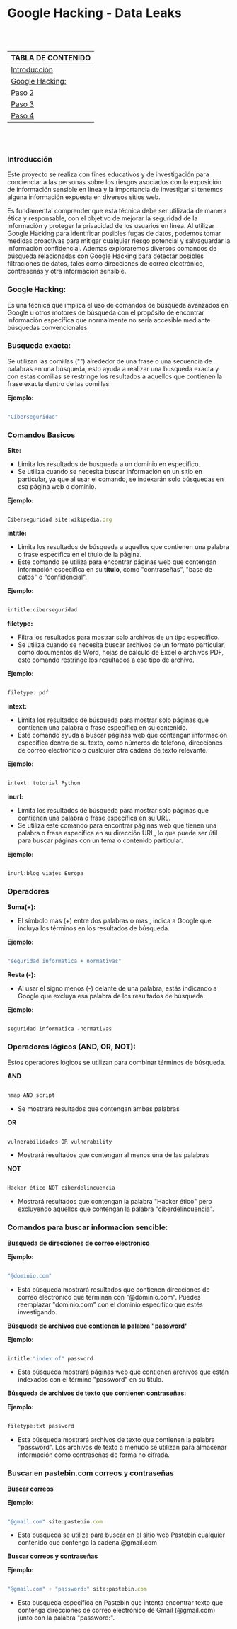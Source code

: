 # Google Hacking - Data Leaks



<br>

<br>

| TABLA DE CONTENIDO     |
| ------------ |
| [Introducción](#Introducción) |
| [Google Hacking:](#Google-Hacking) |
| [Paso 2](#Paso-2) |
| [Paso 3](#Paso-3) |
| [Paso 4](#Paso-4) |

<br>


<br>



### Introducción


Este proyecto se realiza con fines educativos y de investigación para concienciar a las personas sobre los riesgos asociados con la exposición de información sensible en línea y la importancia de investigar si tenemos alguna información expuesta en diversos sitios web.

Es fundamental comprender que esta técnica debe ser utilizada de manera ética y responsable, con el objetivo de mejorar la seguridad de la información y proteger la privacidad de los usuarios en línea. Al utilizar Google Hacking para identificar posibles fugas de datos, podemos tomar medidas proactivas para mitigar cualquier riesgo potencial y salvaguardar la información confidencial. Ademas exploraremos diversos comandos de búsqueda relacionadas con Google Hacking para detectar posibles filtraciones de datos, tales como direcciones de correo electrónico, contraseñas y otra información sensible.


### Google Hacking:

Es una técnica que implica el uso de comandos de búsqueda avanzados en Google u otros motores de búsqueda con el propósito de encontrar información específica que normalmente no sería accesible mediante búsquedas convencionales.

### Busqueda exacta:
Se utilizan las comillas ("") alrededor de una frase o una secuencia de palabras en una búsqueda, esto ayuda a realizar una busqueda exacta y con estas comillas se restringe los resultados a aquellos que contienen la frase exacta dentro de las comillas


**Ejemplo:**

```js

"Ciberseguridad"

```

### Comandos Basicos

**Site:**
- Limita los resultados de busqueda a un dominio en especifico.
- Se utiliza cuando se necesita buscar información en un sitio en particular, ya que al usar el comando, se indexarán solo búsquedas en esa página web o dominio.


**Ejemplo:**

```js

Ciberseguridad site:wikipedia.org

```

**intitle:**
- Limita los resultados de búsqueda a aquellos que contienen una palabra o frase específica en el título de la página.
- Este comando se utiliza para encontrar páginas web que contengan información específica en su **título**, como "contraseñas", "base de datos" o "confidencial".

**Ejemplo:**

```js

intitle:ciberseguridad

```

**filetype:**

- Filtra los resultados para mostrar solo archivos de un tipo específico.
- Se utiliza cuando se necesita buscar archivos de un formato particular, como documentos de Word, hojas de cálculo de Excel o archivos PDF, este comando restringe los resultados a ese tipo de archivo.

**Ejemplo:**

```js

filetype: pdf

```


**intext:**

- Limita los resultados de búsqueda para mostrar solo páginas que contienen una palabra o frase específica en su contenido.
- Este comando ayuda a  buscar páginas web que contengan información específica dentro de su texto, como números de teléfono, direcciones de correo electrónico o cualquier otra cadena de texto relevante.

**Ejemplo:**

```js

intext: tutorial Python

```


**inurl:**

- Limita los resultados de búsqueda para mostrar solo páginas que contienen una palabra o frase específica en su URL.
- Se utiliza este comando para encontrar páginas web que tienen una palabra o frase específica en su dirección URL, lo que puede ser útil para buscar páginas con un tema o contenido particular.

**Ejemplo:**

```js

inurl:blog viajes Europa

```

### Operadores

**Suma(+):**
- El símbolo más (+) entre dos palabras o mas , indica a Google que incluya los términos en los resultados de búsqueda.

**Ejemplo:**
  
```js

"seguridad informatica + normativas"

```

**Resta (-):**
- Al usar el signo menos (-) delante de una palabra, estás indicando a Google que excluya esa palabra de los resultados de búsqueda.

**Ejemplo:**
  
```js

seguridad informatica -normativas

```

### Operadores lógicos (AND, OR, NOT):

Estos operadores lógicos se utilizan para combinar términos de búsqueda.

**AND**

  ```js

nmap AND script

```

- Se mostrará resultados que contengan ambas palabras

**OR**


  ```js

vulnerabilidades OR vulnerability

```

- Mostrará resultados que contengan al menos una de las palabras

**NOT**


  ```js

Hacker ético NOT ciberdelincuencia

```

-  Mostrará resultados que contengan la palabra "Hacker ético" pero excluyendo aquellos que contengan la palabra "ciberdelincuencia".



### Comandos para buscar informacion sencible:

**Busqueda de direcciones de correo electronico**

**Ejemplo:**

  ```js

"@dominio.com"


```

- Esta búsqueda mostrará resultados que contienen direcciones de correo electrónico que terminan con "@dominio.com". Puedes reemplazar "dominio.com" con el dominio específico que estés investigando.


**Búsqueda de archivos que contienen la palabra "password"**

**Ejemplo:**

  ```js

intitle:"index of" password


```

- Esta búsqueda mostrará páginas web que contienen archivos que están indexados con el término "password" en su título. 


**Búsqueda de archivos de texto que contienen contraseñas:**

**Ejemplo:**

  ```js

filetype:txt password


```

- Esta búsqueda mostrará archivos de texto que contienen la palabra "password". Los archivos de texto a menudo se utilizan para almacenar información como contraseñas de forma no cifrada.


### Buscar en pastebin.com correos y contraseñas 


**Buscar correos**

**Ejemplo:**

  ```js

"@gmail.com" site:pastebin.com 


```

- Esta busqueda se utiliza para buscar en el sitio web Pastebin cualquier contenido que contenga la cadena @gmail.com


**Buscar correos y contraseñas**

**Ejemplo:**

  ```js

"@gmail.com" + "password:" site:pastebin.com 


```

- Esta busqueda específica en Pastebin que intenta encontrar texto que contenga direcciones de correo electrónico de Gmail (@gmail.com) junto con la palabra "password:".
